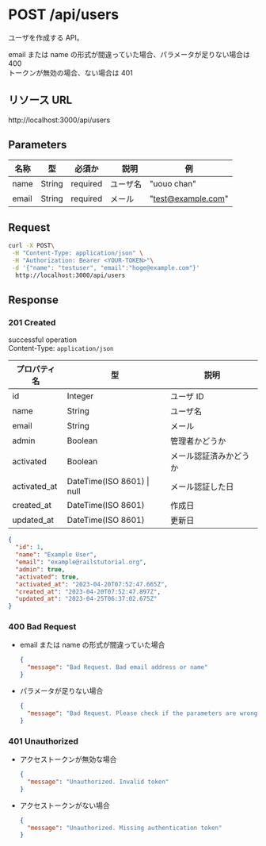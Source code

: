 # POST /api/users

ユーザを作成する API。

email または name の形式が間違っていた場合、パラメータが足りない場合は 400<br>
トークンが無効の場合、ない場合は 401<br>

## リソース URL

http://localhost:3000/api/users

## Parameters

| 名称  | 型     | 必須か   | 　説明   | 例                 |
| ----- | ------ | -------- | -------- | ------------------ |
| name  | String | required | ユーザ名 | "uouo chan"        |
| email | String | required | メール   | "test@example.com" |

## Request

```bash
curl -X POST\
 -H "Content-Type: application/json" \
 -H "Authorization: Bearer <YOUR-TOKEN>"\
 -d '{"name": "testuser", "email":"hoge@example.com"}'
  http://localhost:3000/api/users
```

## Response

### 201 Created

successful operation<br>
Content-Type: `application/json`

| プロパティ名 | 型                             | 説明                   |
| ------------ | ------------------------------ | ---------------------- |
| id           | Integer                        | ユーザ ID              |
| name         | String                         | ユーザ名               |
| email        | String                         | メール                 |
| admin        | Boolean                        | 管理者かどうか         |
| activated    | Boolean                        | メール認証済みかどうか |
| activated_at | DateTime(ISO 8601) &#124; null | メール認証した日       |
| created_at   | DateTime(ISO 8601)             | 作成日                 |
| updated_at   | DateTime(ISO 8601)             | 更新日                 |

```json
{
  "id": 1,
  "name": "Example User",
  "email": "example@railstutorial.org",
  "admin": true,
  "activated": true,
  "activated_at": "2023-04-20T07:52:47.665Z",
  "created_at": "2023-04-20T07:52:47.897Z",
  "updated_at": "2023-04-25T06:37:02.675Z"
}
```

### 400 Bad Request

- email または name の形式が間違っていた場合

  ```json
  {
    "message": "Bad Request. Bad email address or name"
  }
  ```

- パラメータが足りない場合

  ```json
  {
    "message": "Bad Request. Please check if the parameters are wrong"
  }
  ```

### 401 Unauthorized

- アクセストークンが無効な場合

  ```json
  {
    "message": "Unauthorized. Invalid token"
  }
  ```

- アクセストークンがない場合

  ```json
  {
    "message": "Unauthorized. Missing authentication token"
  }
  ```
